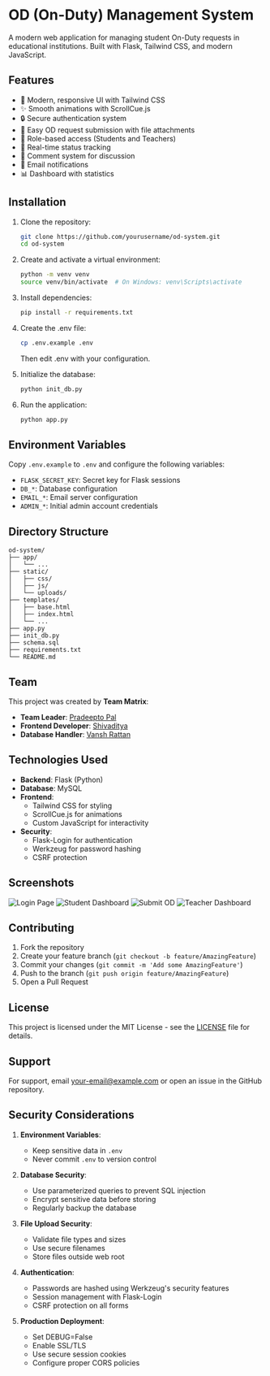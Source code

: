 # OD (On-Duty) Management System

A modern web application for managing student On-Duty requests in educational institutions. Built with Flask, Tailwind CSS, and modern JavaScript.

## Features

- 🎨 Modern, responsive UI with Tailwind CSS
- ✨ Smooth animations with ScrollCue.js
- 🔒 Secure authentication system
- 📑 Easy OD request submission with file attachments
- 👥 Role-based access (Students and Teachers)
- 📝 Real-time status tracking
- 💬 Comment system for discussion
- 📧 Email notifications
- 📊 Dashboard with statistics

## Installation

1. Clone the repository:
   ```bash
   git clone https://github.com/yourusername/od-system.git
   cd od-system
   ```

2. Create and activate a virtual environment:
   ```bash
   python -m venv venv
   source venv/bin/activate  # On Windows: venv\Scripts\activate
   ```

3. Install dependencies:
   ```bash
   pip install -r requirements.txt
   ```

4. Create the .env file:
   ```bash
   cp .env.example .env
   ```
   Then edit .env with your configuration.

5. Initialize the database:
   ```bash
   python init_db.py
   ```

6. Run the application:
   ```bash
   python app.py
   ```

## Environment Variables

Copy `.env.example` to `.env` and configure the following variables:

- `FLASK_SECRET_KEY`: Secret key for Flask sessions
- `DB_*`: Database configuration
- `EMAIL_*`: Email server configuration
- `ADMIN_*`: Initial admin account credentials

## Directory Structure

```
od-system/
├── app/
│   └── ...
├── static/
│   ├── css/
│   ├── js/
│   └── uploads/
├── templates/
│   ├── base.html
│   ├── index.html
│   └── ...
├── app.py
├── init_db.py
├── schema.sql
├── requirements.txt
└── README.md
```

## Team

This project was created by **Team Matrix**:
- **Team Leader**: [Pradeepto Pal](https://github.com/PerseusKyogre09)
- **Frontend Developer**: [Shivaditya](https://github.com/SHIVADITYA2005)
- **Database Handler**: [Vansh Rattan](https://github.com/rattanvansh)

## Technologies Used

- **Backend**: Flask (Python)
- **Database**: MySQL
- **Frontend**: 
  - Tailwind CSS for styling
  - ScrollCue.js for animations
  - Custom JavaScript for interactivity
- **Security**: 
  - Flask-Login for authentication
  - Werkzeug for password hashing
  - CSRF protection

## Screenshots

![Login Page](static/images/screenshots/login.png)
![Student Dashboard](static/images/screenshots/student-dashboard.png)
![Submit OD](static/images/screenshots/submit-od.png)
![Teacher Dashboard](static/images/screenshots/teacher-dashboard.png)

## Contributing

1. Fork the repository
2. Create your feature branch (`git checkout -b feature/AmazingFeature`)
3. Commit your changes (`git commit -m 'Add some AmazingFeature'`)
4. Push to the branch (`git push origin feature/AmazingFeature`)
5. Open a Pull Request

## License

This project is licensed under the MIT License - see the [LICENSE](LICENSE) file for details.

## Support

For support, email your-email@example.com or open an issue in the GitHub repository.

## Security Considerations

1. **Environment Variables**: 
   - Keep sensitive data in `.env`
   - Never commit `.env` to version control

2. **Database Security**:
   - Use parameterized queries to prevent SQL injection
   - Encrypt sensitive data before storing
   - Regularly backup the database

3. **File Upload Security**:
   - Validate file types and sizes
   - Use secure filenames
   - Store files outside web root

4. **Authentication**:
   - Passwords are hashed using Werkzeug's security features
   - Session management with Flask-Login
   - CSRF protection on all forms

5. **Production Deployment**:
   - Set DEBUG=False
   - Enable SSL/TLS
   - Use secure session cookies
   - Configure proper CORS policies
